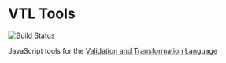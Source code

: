 # VTL Tools

[![Build Status](https://travis-ci.org/inseffr/vtl-tools.svg?branch=master)](https://travis-ci.org/inseefr/vtl-tools)

JavaScript tools for the [Validation and Transformation Language](https://sdmx.org/?page_id=5096)
